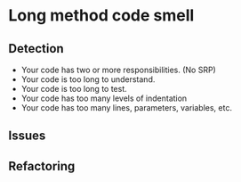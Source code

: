 # Long method code smell

## Detection

- Your code has two or more responsibilities. (No SRP)
- Your code is too long to understand.
- Your code is too long to test.
- Your code has too many levels of indentation
- Your code has too many lines, parameters, variables, etc.

## Issues

## Refactoring